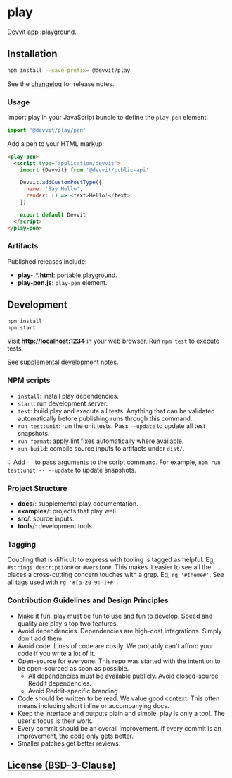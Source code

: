 # play <!-- #strings:title# -->

Devvit app :playground.<!-- #strings:description# -->

## Installation

```bash
npm install --save-prefix= @devvit/play
```

See the [changelog](docs/changelog.md) for release notes.

### Usage

Import play in your JavaScript bundle to define the `play-pen` element:

```ts
import '@devvit/play/pen'
```

Add a pen to your HTML markup:

```html
<play-pen>
  <script type="application/devvit">
    import {Devvit} from '@devvit/public-api'

    Devvit.addCustomPostType({
      name: 'Say Hello',
      render: () => <text>Hello!</text>
    })

    export default Devvit
  </script>
</play-pen>
```

### Artifacts

Published releases include:

- **play-.\*.html**: portable playground.
- **play-pen.js**: `play-pen` element.

## Development

```bash
npm install
npm start
```

Visit **[http://localhost:1234](http://localhost:1234)** in your web browser.
Run `npm test` to execute tests.

See [supplemental development notes](docs/development.md).

### NPM scripts

- `install`: install play dependencies.
- `start`: run development server.
- `test`: build play and execute all tests. Anything that can be validated
  automatically before publishing runs through this command.
- `run test:unit`: run the unit tests. Pass `--update` to update all test
  snapshots.
- `run format`: apply lint fixes automatically where available.
- `run build`: compile source inputs to artifacts under `dist/`.

💡 Add `--` to pass arguments to the script command. For example,
`npm run test:unit -- --update` to update snapshots.

### Project Structure

- **docs**/: supplemental play documentation.
- **examples**/: projects that play well.
- **src**/: source inputs.
- **tools**/: development tools.

### Tagging

Coupling that is difficult to express with tooling is tagged as helpful. Eg,
`#strings:description#` or `#version#`. This makes it easier to see all the
places a cross-cutting concern touches with a grep. Eg, `rg '#theme#'`. See all
tags used with `rg '#[a-z0-9:-]+#'`.

### Contribution Guidelines and Design Principles

- Make it fun. play must be fun to use and fun to develop. Speed and quality are
  play's top two features.
- Avoid dependencies. Dependencies are high-cost integrations. Simply don't add
  them.
- Avoid code. Lines of code are costly. We probably can't afford your code if
  you write a lot of it.
- Open-source for everyone. This repo was started with the intention to be
  open-sourced as soon as possible.
  - All dependencies must be available publicly. Avoid closed-source Reddit
    dependencies.
  - Avoid Reddit-specific branding.
- Code should be written to be read. We value good context. This often means
  including short inline or accompanying docs.
- Keep the interface and outputs plain and simple. play is only a tool. The
  user's focus is their work.
- Every commit should be an overall improvement. If every commit is an
  improvement, the code only gets better.
- Smaller patches get better reviews.

## [License (BSD-3-Clause)](docs/license.md)
